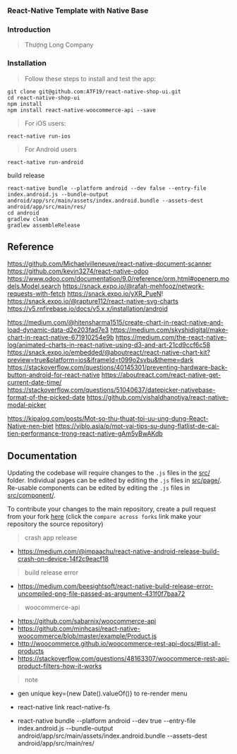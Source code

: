 ### React-Native Template with Native Base

### Introduction

> Thượng Long Company


### Installation

> Follow these steps to install and test the app:

```
git clone git@github.com:ATF19/react-native-shop-ui.git
cd react-native-shop-ui
npm install
npm install react-native-woocommerce-api --save

```

> For iOS users:

```
react-native run-ios
```

> For Android users

```
react-native run-android
```
build release
```
react-native bundle --platform android --dev false --entry-file index.android.js --bundle-output android/app/src/main/assets/index.android.bundle --assets-dest android/app/src/main/res/
cd android
gradlew clean
gradlew assembleRelease
```


## Reference

https://github.com/Michaelvilleneuve/react-native-document-scanner
https://github.com/kevin3274/react-native-odoo
https://www.odoo.com/documentation/9.0/reference/orm.html#openerp.models.Model.search
https://snack.expo.io/@rafah-mehfooz/network-requests-with-fetch
https://snack.expo.io/yXR_PueN!
https://snack.expo.io/@rapture112/react-native-svg-charts
https://v5.rnfirebase.io/docs/v5.x.x/installation/android

https://medium.com/@hitensharma1515/create-chart-in-react-native-and-load-dynamic-data-d2e203fad7e3
https://medium.com/skyshidigital/make-chart-in-react-native-671910254e9b
https://medium.com/the-react-native-log/animated-charts-in-react-native-using-d3-and-art-21cd9ccf6c58
https://snack.expo.io/embedded/@aboutreact/react-native-chart-kit?preview=true&platform=ios&iframeId=t099o2svbu&theme=dark
https://stackoverflow.com/questions/40145301/preventing-hardware-back-button-android-for-react-native
https://aboutreact.com/react-native-get-current-date-time/
https://stackoverflow.com/questions/51040637/datepicker-nativebase-format-of-the-picked-date
https://github.com/vishaldhanotiya/react-native-modal-picker

https://kipalog.com/posts/Mot-so-thu-thuat-toi-uu-ung-dung-React-Native-nen-biet
https://viblo.asia/p/mot-vai-tips-su-dung-flatlist-de-cai-tien-performance-trong-react-native-gAm5yBwAKdb

## Documentation

Updating the codebase will require changes to the `.js` files in the [src/](./src/) folder. Individual pages can be edited by editing the `.js` files in [src/page/](./src/page/). Re-usable components can be edited by editing the `.js` files in [src/component/](./src/component/).

To contribute your changes to the main repository, create a pull request from your fork [here](https://github.com/ATF19/react-native-shop-ui/compare?expand=1) (click the `compare across forks` link make your repository the source repository)
> crash app release 
- https://medium.com/@impaachu/react-native-android-release-build-crash-on-device-14f2c9eacf18
> build release error
- https://medium.com/beesightsoft/react-native-build-release-error-uncompiled-png-file-passed-as-argument-431f0f7baa72

> woocommerce-api 
- https://github.com/sabarnix/woocommerce-api 
- https://github.com/minhcasi/react-native-woocommerce/blob/master/example/Product.js
- http://woocommerce.github.io/woocommerce-rest-api-docs/#list-all-products
- https://stackoverflow.com/questions/48163307/woocommerce-rest-api-product-filters-how-it-works

> note
- gen unique key={new Date().valueOf()} to re-render menu

- react-native link react-native-fs
- react-native bundle --platform android --dev true --entry-file index.android.js --bundle-output android/app/src/main/assets/index.android.bundle --assets-dest android/app/src/main/res/
